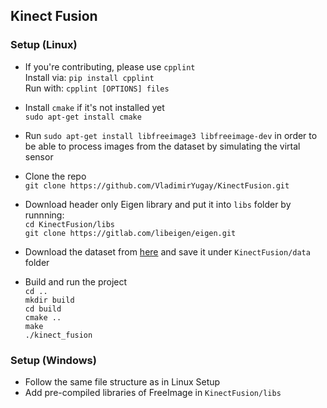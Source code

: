## Kinect Fusion 

### Setup (Linux)

* If you're contributing, please use `cpplint`\
Install via: `pip install cpplint`\
Run with: `cpplint [OPTIONS] files`

* Install `cmake` if it's not installed yet\
`sudo apt-get install cmake` 

* Run ```sudo apt-get install libfreeimage3 libfreeimage-dev``` in order to be able to process images from the dataset by simulating the virtal sensor  

* Clone the repo\
`git clone https://github.com/VladimirYugay/KinectFusion.git`

* Download header only Eigen library and put it into `libs` folder by runnning:\
`cd KinectFusion/libs`\
`git clone https://gitlab.com/libeigen/eigen.git`

* Download the dataset from [here](/home/vladimir/university/3d_scanning_and_motion_capture/3DSaMC/data/exercise_1_data) and save it under `KinectFusion/data` folder 

* Build and run the project \
`cd ..`\
`mkdir build`\
`cd build`\
`cmake .. `\
`make`\
`./kinect_fusion`

### Setup (Windows)
* Follow the same file structure as in Linux Setup
* Add pre-compiled libraries of FreeImage in `KinectFusion/libs`
